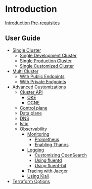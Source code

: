 # Introduction

[Introduction](./introduction.md)
[Pre-requisites](./prerequisites.md)

## User Guide

- [Single Cluster](./single/single.md)
  - [Single Development Cluster](./single/dev.md)
  - [Single Production Cluster](./single/production.md)
  - [Single Customized Cluster]()
- [Multi Cluster](./multi/multi.md)
  - [With Public Endpoints](./multi/pub-ep.md)
  - [With Private Endpoints](./multi/pri-ep.md)
- [Advanced Customizations](./advanced/advanced.md)
  - [Cluster API](./advanced/capi.md)
    - [OKE](./advanced/oke.md)
    - [OCNE](./advanced/ocne.md)
  - [Control plane](./advanced/controlplane.md)
  - [Data plane](./advanced/dataplane.md)
  - [DNS](./advanced/dns.md)
  - [Istio]()
  - [Observability]()
    - [Monitoring]()
      - [Prometheus]()
      - [Enabling Thanos](./advanced/thanos.md)
    - [Logging]()
      - [Customizing OpenSearch]()
      - [Using fluentd]()
      - [Using fluent-bit]()
    - [Tracing with Jaeger]()
    - [Using Kiali]()
 - [Terraform Options](./terraformoptions.md)